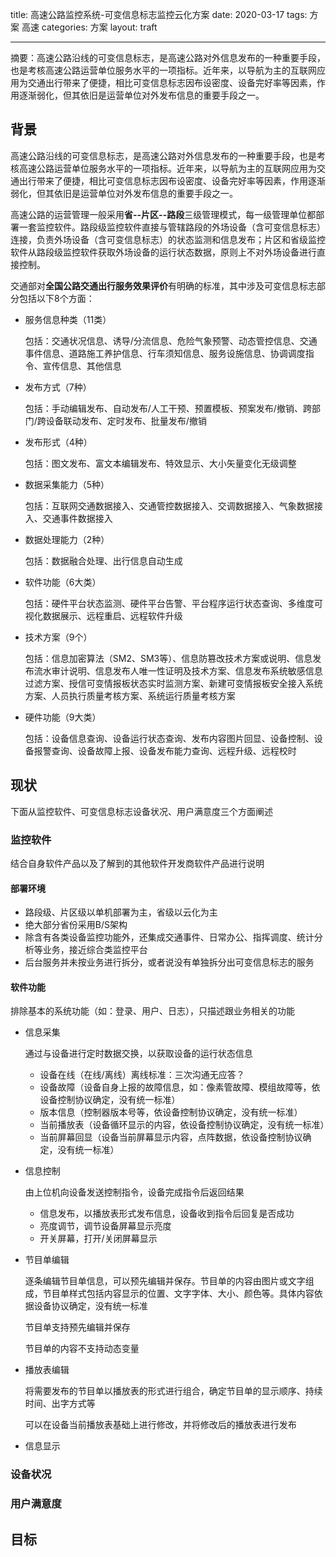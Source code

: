 title: 高速公路监控系统-可变信息标志监控云化方案
date: 2020-03-17
tags: 方案 高速
categories: 方案
layout: traft

------

摘要：高速公路沿线的可变信息标志，是高速公路对外信息发布的一种重要手段，也是考核高速公路运营单位服务水平的一项指标。近年来，以导航为主的互联网应用为交通出行带来了便捷，相比可变信息标志因布设密度、设备完好率等因素，作用逐渐弱化，但其依旧是运营单位对外发布信息的重要手段之一。

<!-- more -->

## 背景

高速公路沿线的可变信息标志，是高速公路对外信息发布的一种重要手段，也是考核高速公路运营单位服务水平的一项指标。近年来，以导航为主的互联网应用为交通出行带来了便捷，相比可变信息标志因布设密度、设备完好率等因素，作用逐渐弱化，但其依旧是运营单位对外发布信息的重要手段之一。

高速公路的运营管理一般采用**省--片区--路段**三级管理模式，每一级管理单位都部署一套监控软件。路段级监控软件直接与管辖路段的外场设备（含可变信息标志）连接，负责外场设备（含可变信息标志）的状态监测和信息发布；片区和省级监控软件从路段级监控软件获取外场设备的运行状态数据，原则上不对外场设备进行直接控制。

交通部对**全国公路交通出行服务效果评价**有明确的标准，其中涉及可变信息标志部分包括以下8个方面：

- 服务信息种类（11类）

  包括：交通状况信息、诱导/分流信息、危险气象预警、动态管控信息、交通事件信息、道路施工养护信息、行车须知信息、服务设施信息、协调调度指令、宣传信息、其他信息

- 发布方式（7种）

  包括：手动编辑发布、自动发布/人工干预、预置模板、预案发布/撤销、跨部门/跨设备联动发布、定时发布、批量发布/撤销

- 发布形式（4种）

  包括：图文发布、富文本编辑发布、特效显示、大小矢量变化无级调整

- 数据采集能力（5种）

  包括：互联网交通数据接入、交通管控数据接入、交调数据接入、气象数据接入、交通事件数据接入

- 数据处理能力（2种）

  包括：数据融合处理、出行信息自动生成

- 软件功能（6大类）

  包括：硬件平台状态监测、硬件平台告警、平台程序运行状态查询、多维度可视化数据展示、远程重启、远程软件升级

- 技术方案（9个）

  包括：信息加密算法（SM2、SM3等）、信息防篡改技术方案或说明、信息发布流水审计说明、信息发布人唯一性证明及技术方案、信息发布系统敏感信息过滤方案、授信可变情报板状态实时监测方案、新建可变情报板安全接入系统方案、人员执行质量考核方案、系统运行质量考核方案

- 硬件功能（9大类）

  包括：设备信息查询、设备运行状态查询、发布内容图片回显、设备控制、设备报警查询、设备故障上报、设备发布能力查询、远程升级、远程校时

 ## 现状

下面从监控软件、可变信息标志设备状况、用户满意度三个方面阐述

### 监控软件

结合自身软件产品以及了解到的其他软件开发商软件产品进行说明

#### 部署环境

- 路段级、片区级以单机部署为主，省级以云化为主
- 绝大部分省份采用B/S架构
- 除含有各类设备监控功能外，还集成交通事件、日常办公、指挥调度、统计分析等业务，接近综合类监控平台
- 后台服务并未按业务进行拆分，或者说没有单独拆分出可变信息标志的服务

#### 软件功能

排除基本的系统功能（如：登录、用户、日志），只描述跟业务相关的功能

- 信息采集

  通过与设备进行定时数据交换，以获取设备的运行状态信息

  - 设备在线（在线/离线）离线标准：三次沟通无应答？
  - 设备故障（设备自身上报的故障信息，如：像素管故障、模组故障等，依设备控制协议确定，没有统一标准）
  - 版本信息（控制器版本号等，依设备控制协议确定，没有统一标准）
  - 当前播放表（设备循环显示的内容，依设备控制协议确定，没有统一标准）
  - 当前屏幕回显（设备当前屏幕显示内容，点阵数据，依设备控制协议确定，没有统一标准）

- 信息控制

  由上位机向设备发送控制指令，设备完成指令后返回结果

  - 信息发布，以播放表形式发布信息，设备收到指令后回复是否成功
  - 亮度调节，调节设备屏幕显示亮度
  - 开关屏幕，打开/关闭屏幕显示

- 节目单编辑

  逐条编辑节目单信息，可以预先编辑并保存。节目单的内容由图片或文字组成，节目单样式包括内容显示的位置、文字字体、大小、颜色等。具体内容依据设备协议确定，没有统一标准

  节目单支持预先编辑并保存

  节目单的内容不支持动态变量

- 播放表编辑

  将需要发布的节目单以播放表的形式进行组合，确定节目单的显示顺序、持续时间、出字方式等

  可以在设备当前播放表基础上进行修改，并将修改后的播放表进行发布

- 信息显示

  

  



### 设备状况



### 用户满意度



## 目标